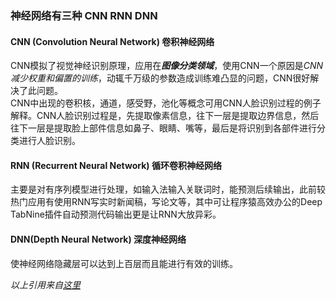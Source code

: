 ### 神经网络有三种 CNN RNN DNN  

#### CNN (Convolution Neural Network) 卷积神经网络  
CNN模拟了视觉神经识别原理，应用在***图像分类领域***，使用CNN一个原因是*CNN减少权重和偏置的训练*，动辄千万级的参数造成训练难凸显的问题，CNN很好解决了此问题。  
CNN中出现的卷积核，通道，感受野，池化等概念可用CNN人脸识别过程的例子解释。CNN人脸识别过程是，先提取像素信息，往下一层是提取边界信息，然后往下一层是提取脸上部件信息如鼻子、眼睛、嘴等，最后是将识别到各部件进行分类进行人脸识别。  

#### RNN (Recurrent Neural Network) 循环卷积神经网络  
主要是对有序列模型进行处理，如输入法输入关联词时，能预测后续输出，此前较热门应用有使用RNN写实时新闻稿，写论文等，其中可让程序猿高效办公的Deep TabNine插件自动预测代码输出更是让RNN大放异彩。  

#### DNN(Depth Neural Network) 深度神经网络  
使神经网络隐藏层可以达到上百层而且能进行有效的训练。

*以上引用来自[这里](https://www.waveshare.net/study/article-893-1.html)*
